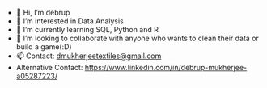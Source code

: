 - 👋 Hi, I’m debrup
- 👀 I’m interested in Data Analysis
- 🌱 I’m currently learning SQL, Python and R
- 💞️ I’m looking to collaborate with anyone who wants to clean their data or build a game(:D)
- 📫 Contact: dmukherjeetextiles@gmail.com
- Alternative Contact: https://www.linkedin.com/in/debrup-mukherjee-a05287223/

<!---
Dmukherjeetextiles/Dmukherjeetextiles is a ✨ special ✨ repository because its `README.md` (this file) appears on your GitHub profile.
You can click the Preview link to take a look at your changes.
--->
